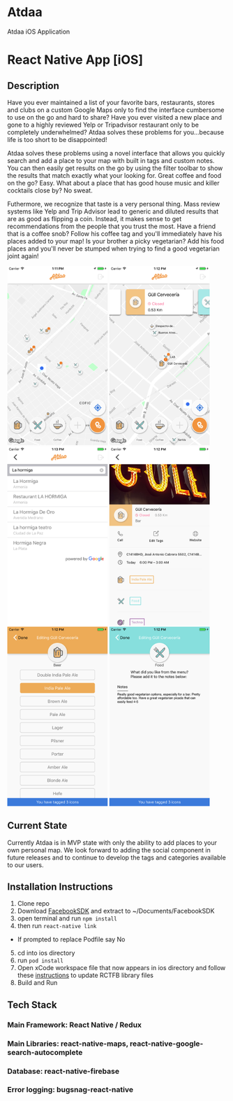 # Atdaa
Atdaa iOS Application
# React Native App [iOS]
## Description
Have you ever maintained a list of your favorite bars, restaurants, stores and clubs on a custom Google Maps only to find the interface cumbersome to use on the go and hard to share? Have you ever visited a new place and gone to a highly reviewed Yelp or Tripadvisor restaurant only to be completely underwhelmed? Atdaa solves these problems for you...because life is too short to be disappointed!

Atdaa solves these problems using a novel interface that allows you quickly search and add a place to your map with built in tags and custom notes. You can then easily get results on the go by using the filter toolbar to show the results that match exactly what your looking for. Great coffee and food on the go? Easy. What about a place that has good house music and killer cocktails close by? No sweat. 

Futhermore, we recognize that taste is a very personal thing. Mass review systems like Yelp and Trip Advisor lead to generic and diluted results that are as good as flipping a coin. Instead, it makes sense to get recommendations from the people that you trust the most. Have a friend that is a coffee snob? Follow his coffee tag and you'll immediately have his places added to your map! Is your brother a picky vegetarian? Add his food places and you'll never be stumped when trying to find a good vegetarian joint again!

<img src="https://github.com/macnube/Atdaa/blob/master/Images/Map.png" width="230" style="margin: 20">
<img src="https://github.com/macnube/Atdaa/blob/master/Images/MapPOICard.png" width="230" style="margin: 20">
<img src="https://github.com/macnube/Atdaa/blob/master/Images/PlaceSearch.png" width="230" style="margin: 20">
<img src="https://github.com/macnube/Atdaa/blob/master/Images/PlaceInfo.png" width="230" style="margin: 20">
<img src="https://github.com/macnube/Atdaa/blob/master/Images/BeerTag.png" width="230" style="margin: 20">
<img src="https://github.com/macnube/Atdaa/blob/master/Images/FoodNote.png" width="230" style="margin: 20">

## Current State
Currently Atdaa is in MVP state with only the ability to add places to your own personal map. We look forward to adding the social component in future releases and to continue to develop the tags and categories available to our users. 
## Installation Instructions
1. Clone repo
2. Download [FacebookSDK](https://origincache.facebook.com/developers/resources/?id=facebook-ios-sdk-current.zip) and extract to ~/Documents/FacebookSDK
3. open terminal and run `npm install`
4. then run `react-native link`
 * If prompted to replace Podfile say No
5. cd into ios directory
6. run `pod install`
7. Open xCode workspace file that now appears in ios directory and follow these [instructions](https://github.com/magus/react-native-facebook-login/issues/216) to update RCTFB library files
8. Build and Run
## Tech Stack
### Main Framework: React Native / Redux
### Main Libraries: react-native-maps, react-native-google-search-autocomplete
### Database: react-native-firebase
### Error logging: bugsnag-react-native
